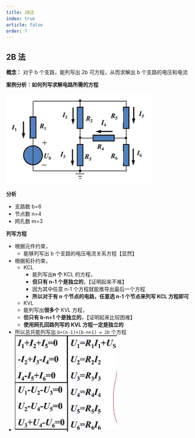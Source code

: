 ```yaml
---
title: 2B法
index: true
article: false
order: 7
---
```



## 2B 法

**概念：** 对于 b 个支路，能列写出 2b 可方程，从而求解出 b 个支路的电压和电流

**案例分析：如何列写求解电路所需的方程**

![](./images/2023-01-20-18-00-13.png)

**分析**

- 支路数 b=6
- 节点数 n=4
- 网孔数 m=3

**列写方程**

- 根据元件约束，
  - 能够列写出 b 个支路的电压电流关系方程【显然】
- 根据拓扑约束，
  - KCL
    - 能列写出**n 个** KCL 的方程，
    - **但只有 n-1 个是独立的**，【证明起来不难】
    - 因为其中任意 n-1 个方程就能推导出最后一个方程
    - **所以对于有 n 个节点的电路，任意选 n-1 个节点来列写 KCL 方程即可**
  - KVL
  - 能列写出**很多个** KVL 方程，
  - **但只有 b-n+1 个是独立的**，【证明起来比较困难】
  - **使用网孔回路列写的 KVL 方程一定是独立的**
- 所以总共能列写出 `b+(n-1)+(b-n+1) = 2b` 个方程
- ![](./images/2023-01-20-18-18-56.png)
